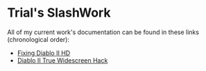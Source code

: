 # Trial's SlashWork
All of my current work's documentation can be found in these links (chronological order):
*  [Fixing Diablo II HD](d2hdfix.md)
*  [Diablo II True Widescreen Hack](d2widescreenhack.md)
